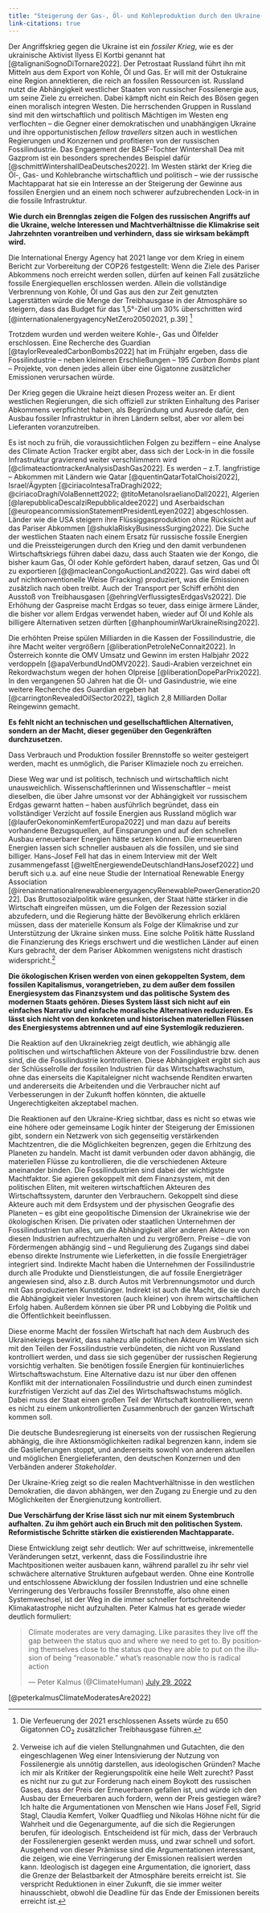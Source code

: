 ```yaml
---
title: "Steigerung der Gas-, Öl- und Kohleproduktion durch den Ukraine-Krieg"
link-citations: true
---
```


Der Angriffskrieg gegen die Ukraine ist ein *fossiler Krieg*, wie es der ukrainische Aktivist Ilyess El Kortbi genannt hat [@talignaniSognoDiTornare2022]. Der Petrostaat Russland führt ihn mit Mitteln aus dem Export von Kohle, Öl und Gas. Er will mit der Ostukraine eine Region annektieren, die reich an fossilen Ressourcen ist.  Russland nutzt die Abhängigkeit westlicher Staaten von russischer Fossilenergie aus, um seine Ziele zu erreichen. Dabei kämpft nicht ein Reich des Bösen gegen einen moralisch integren Westen. Die herrschenden Gruppen in Russland sind mit den wirtschaftlich und politisch Mächtigen im Westen eng verflochten – die Gegner einer demokratischen und unabhängigen Ukraine und ihre opportunistischen *fellow travellers* sitzen auch in westlichen Regierungen und Konzernen und profitieren von der russischen Fossilindustrie. Das Engagement der BASF-Tochter Wintershall Dea mit Gazprom ist ein besonders sprechendes Beispiel dafür [@schmittWintershallDeaDeutsches2022]. Im Westen stärkt der Krieg die Öl-, Gas- und Kohlebranche wirtschaftlich und politisch – wie der russische Machtapparat hat sie ein Interesse an der Steigerung der Gewinne aus fossilen Energien und an einem noch schwerer aufzubrechenden Lock-in in die fossile Infrastruktur. 

**Wie durch ein Brennglas zeigen die Folgen des russischen Angriffs auf die Ukraine, welche Interessen und Machtverhältnisse die Klimakrise seit Jahrzehnten vorantreiben und verhindern, dass sie wirksam bekämpft wird.**

Die International Energy Agency hat 2021 lange vor dem Krieg in einem Bericht zur Vorbereitung der COP26 festgestellt: Wenn die Ziele des Pariser Abkommens noch erreicht werden sollen, dürfen auf keinen Fall zusätzliche fossile Energiequellen erschlossen werden. Allein die vollständige Verbrennung von Kohle, Öl und Gas aus den zur Zeit genutzten Lagerstätten würde die Menge der Treibhausgase in der Atmosphäre so steigern, dass das Budget für das 1,5°-Ziel um 30% überschritten wird  [@internationalenergyagencyNetZero20502021, p.39] [^650GT]

Trotzdem wurden und werden weitere Kohle-, Gas und Ölfelder erschlossen. Eine Recherche des Guardian [@taylorRevealedCarbonBombs2022] hat im Frühjahr ergeben, dass die Fossilindustrie – neben kleineren Erschließungen – 195 *Carbon Bombs* plant – Projekte, von denen jedes allein über eine Gigatonne zusätzlicher Emissionen verursachen würde.

Der Krieg gegen die Ukraine heizt diesen Prozess weiter an. Er dient westlichen Regierungen, die sich offiziell zur strikten Einhaltung des Pariser Abkommens verpflichtet haben, als Begründung und Ausrede dafür, den Ausbau fossiler Infrastruktur in ihren Ländern selbst, aber vor allem bei Lieferanten voranzutreiben. 

Es ist noch zu früh, die voraussichtlichen Folgen zu beziffern – eine Analyse des Climate Action Tracker ergibt aber, dass sich der Lock-in in die fossile Infrastruktur gravierend weiter verschlimmern wird [@climateactiontrackerAnalysisDashGas2022]. Es werden – z.T. langfristige – Abkommen mit Ländern wie Qatar [@quentinQatarTotalChoisi2022], Israel/Ägypten [@ciriacoIntesaTraDraghi2022; @ciriacoDraghiVolaBennett2022; @titoMetanoIsraelianoDall2022], Algerien [@larepubblicaDescalziRepubblicaIdee2022] und Aserbaidschan [@europeancommissionStatementPresidentLeyen2022] abgeschlossen. Länder wie die USA steigern ihre Flüssiggasproduktion ohne Rücksicht auf das Pariser Abkommen [@shuklaRiskyBusinessSurging2022]. Die Suche der westlichen Staaten nach einem Ersatz für russische fossile Energien und die Preissteigerungen durch den Krieg und den damit verbundenen Wirtschaftskriegs führen dabei dazu, dass auch Staaten wie der Kongo, die bisher kaum Gas, Öl oder Kohle gefördert haben, darauf setzen, Gas und Öl zu exportieren [@@macleanCongoAuctionLand2022]. Gas wird dabei oft auf nichtkonventionelle Weise (Fracking) produziert, was die Emissionen zusätzlich nach oben treibt. Auch der Transport per Schiff erhöht den Ausstoß von Treibhausgasen [@ehringVerflussigtesErdgasVs2022]. Die Erhöhung der Gaspreise macht Erdgas so teuer, dass einige ärmere Länder, die bisher vor allem Erdgas verwendet haben, wieder auf Öl und Kohle als billigere Alternativen setzen dürften [@hanphouminWarUkraineRising2022]. 

Die erhöhten Preise spülen Milliarden in die Kassen der Fossilindustrie, die ihre Macht weiter vergrößern [@liberationPetroleNeConnait2022]. In Österreich konnte die OMV Umsatz und Gewinn im ersten Halbjahr 2022 verdoppeln [@apaVerbundUndOMV2022]. Saudi-Arabien verzeichnet ein Rekordwachstum wegen der hohen Olpreise [@liberationDopeParPrix2022]. In den vergangenen 50 Jahren hat die Öl- und Gasindustrie, wie eine weitere Recherche des Guardian ergeben hat [@carringtonRevealedOilSector2022], täglich 2,8 Milliarden Dollar Reingewinn gemacht. 

**Es fehlt nicht an technischen und gesellschaftlichen Alternativen, sondern an der Macht, dieser gegenüber den Gegenkräften durchzusetzen.**

Dass Verbrauch und Produktion fossiler Brennstoffe so weiter gesteigert werden, macht es unmöglich, die Pariser Klimaziele noch zu erreichen. 

Diese Weg war und ist politisch, technisch und wirtschaftlich nicht unausweichlich. Wissenschaftlerinnen und Wissenschaftler – meist dieselben, die über Jahre umsonst vor der Abhängigkeit vor russischem Erdgas gewarnt hatten – haben ausführlich begründet, dass ein vollständiger Verzicht auf fossile Energien aus Russland möglich war [@lauferOekonominKemfertEuropa2022] und man dazu auf bereits vorhandene Bezugsquellen, auf Einsparungen und auf den schnellen Ausbau erneuerbarer Energien hätte setzen können. Die erneuerbaren Energien lassen sich schneller ausbauen als die fossilen, und sie sind billiger. Hans-Josef Fell hat das in einem Interview mit der Welt zusammengefasst [@weltEnergiewendeDeutschlandHansJosef2022] und beruft sich u.a. auf eine neue Studie der Internatioal Renewable Energy Association [@irenainternationalrenewableenergyagencyRenewablePowerGeneration2022].  Das Bruttosozialpolitik wäre gesunken, der Staat hätte stärker in die Wirtschaft eingreifen müssen, um die Folgen der Rezession sozial abzufedern, und die Regierung hätte der Bevölkerung ehrlich erklären müssen, dass der materielle Konsum als Folge der Klimakrise und zur Unterstützung der Ukraine sinken muss. Eine solche Politik hätte Russland die Finanzierung des Kriegs erschwert und die westlichen Länder auf einen Kurs gebracht, der dem Pariser Abkommen wenigstens nicht drastisch widerspricht.[^2] 

**Die ökologischen Krisen werden von einen gekoppelten System, dem fossilen Kapitalismus, vorangetrieben, zu dem außer dem fossilen Energiesystem das Finanzsystem und das politische System des modernen Staats gehören. Dieses System lässt sich nicht auf ein einfaches Narrativ und einfache moralische Alternativen reduzieren. Es lässt sich nicht von den konkreten und historischen materiellen Flüssen des Energiesystems abtrennen und auf eine Systemlogik reduzieren.**

Die Reaktion auf den Ukrainekrieg zeigt deutlich, wie abhängig alle politischen und wirtschaftlichen Akteure von der Fossilindustrie bzw. denen sind, die die Fossilindustrie kontrollieren. Diese Abhängigkeit ergibt sich aus der Schlüsselrolle der fossilen Industrien für das Wirtschaftswachstum, ohne das einerseits die Kapitaleigner nicht wachsende Renditen erwarten und andererseits die Arbeitenden und die Verbraucher nicht auf Verbesserungen in der Zukunft hoffen könnten, die aktuelle Ungerechtigkeiten akzeptabel machen. 

Die Reaktionen auf den Ukraine-Krieg sichtbar, dass es nicht so etwas wie eine höhere oder gemeinsame Logik hinter der Steigerung der Emissionen gibt, sondern ein Netzwerk von sich gegenseitig verstärkenden Machtzentren, die die Möglichkeiten begrenzen, gegen die Erhitzung des Planeten zu handeln. Macht ist damit verbunden oder davon abhängig, die materiellen Flüsse zu kontrollieren, die die verschiedenen Akteure aneinander binden. Die Fossilindustrien sind dabei der wichtigste Machtfaktor. Sie agieren gekoppelt mit dem Finanzsystem, mit den politischen Eliten, mit weiteren wirtschaftlichen Akteuren des Wirtschaftssystem, darunter den Verbrauchern. Gekoppelt sind diese Akteure auch mit dem Erdsystem und der physischen Geografie des Planeten – es gibt eine geopolitische Dimension der Ukrainekrise wie der ökologischen Krisen. Die privaten oder staatlichen Unternehmen der Fossilindustrien tun alles, um die Abhängigkeit aller anderen Akteure von diesen Industrien aufrechtzuerhalten und zu vergrößern. Preise – die von Fördermengen abhängig sind – und Regulierung des Zugangs sind dabei ebenso direkte Instrumente wie Lieferketten, in die fossile Energieträger integriert sind. Indirekte Macht haben die Unternehmen der Fossilindustrie durch alle Produkte und Dienstleistungen, die auf fossile Energieträger angewiesen sind, also z.B. durch Autos mit Verbrennungsmotor und durch mit Gas produzierten Kunstdünger. Indirekt ist auch die Macht, die sie durch die Abhängigkeit vieler Investoren (auch kleiner) von ihrem wirtschaftlichen Erfolg haben. Außerdem können sie über PR und Lobbying die Politik und die Öffentlichkeit beeinflussen. 

Diese enorme Macht der fossilen Wirtschaft hat nach dem Ausbruch des Ukrainekriegs bewirkt, dass nahezu alle politischen Akteure im Westen sich mit den Teilen der Fossilindustrie verbündeten, die nicht von Russland kontrolliert werden, und dass sie sich gegenüber der russischen Regierung vorsichtig verhalten. Sie benötigen fossile Energien für kontinuierliches Wirtschaftswachstum. Eine Alternative dazu ist nur über den offenen Konflikt mit der internationalen Fossilindustrie und durch einen zumindest kurzfristigen Verzicht auf das Ziel des Wirtschaftswachstums möglich. Dabei muss der Staat einen großen Teil der Wirtschaft kontrollieren, wenn es nicht zu einem unkontrollierten Zusammenbruch der ganzen Wirtschaft kommen soll.

Die deutsche Bundesregierung ist einerseits von der russischen Regierung abhängig, die ihre Aktionsmöglichkeiten radikal begrenzen kann, indem sie die Gaslieferungen stoppt, und andererseits sowohl von anderen aktuellen und möglichen Energielieferanten, den deutschen Konzernen und den Verbänden anderer *Stakeholder*. 

Der Ukraine-Krieg zeigt so die realen Machtverhältnisse in den westlichen Demokratien, die davon abhängen, wer den Zugang zu Energie und zu den Möglichkeiten der Energienutzung kontrolliert. 

**Due Verschärfung der Krise lässt sich nur mit einem Systembruch aufhalten. Zu ihm gehört auch ein Bruch mit den politischen System. Reformistische Schritte stärken die existierenden Machtapparate.**

Diese Entwicklung zeigt sehr deutlich: Wer auf schrittweise, inkrementelle Veränderungen setzt, verkennt, dass die Fossilindustrie ihre Machtpositionen weiter ausbauen kann, während parallel zu ihr sehr viel schwächere alternative Strukturen aufgebaut werden. Ohne eine Kontrolle und entschlossene Abwicklung der fossilen Industrien und eine schnelle Verringerung des Verbrauchs fossiler Brennstoffe, also ohne einen Systemwechsel, ist der Weg in die immer schneller fortschreitende Klimakatastrophe nicht aufzuhalten. Peter Kalmus hat es gerade wieder deutlich formuliert:

<blockquote class="twitter-tweet"><p lang="en" dir="ltr">Climate moderates are very damaging. Like parasites they live off the gap between the status quo and where we need to get to. By positioning themselves close to the status quo they are able to put on the illusion of being “reasonable.” what’s reasonable now tho is radical action</p>&mdash; Peter Kalmus (@ClimateHuman) <a href="https://twitter.com/ClimateHuman/status/1553082926790615041?ref_src=twsrc%5Etfw">July 29, 2022</a></blockquote> <script async src="https://platform.twitter.com/widgets.js" charset="utf-8"></script> [@peterkalmusClimateModeratesAre2022]

[^650GT]: Die Verfeuerung der 2021 erschlossenen Assets würde zu 650 Gigatonnen CO<sub>2</sub> zusätzlicher Treibhausgase führen. 

[^2]: Verweise ich auf die vielen Stellungnahmen und Gutachten, die den eingeschlagenen Weg einer Intensivierung der Nutzung von Fossilenergie als unnötig darstellen, aus ideologischen Gründen? Mache ich mir als Kritiker der Regierungspolitik eine heile Welt zurecht? Passt es nicht nur zu gut zur Forderung nach einem Boykott des russischen Gases, dass der Preis der Erneuerbaren gefallen ist, und würde ich den Ausbau der Erneuerbaren auch fordern, wenn der Preis gestiegen wäre? Ich halte die Argumentationen von Menschen wie Hans Josef Fell, Sigrid Stagl, Claudia Kemfert, Volker Quadflieg und Nikolas Höhne nicht für die Wahrheit und die Gegenargumente, auf die sich die Regierungen berufen, für ideologisch. Entscheidend ist für mich, dass der Verbrauch der Fossilenergien gesenkt werden muss, und zwar schnell und sofort. Ausgehend von dieser Prämisse sind die Argumentationen interessant, die zeigen, wie eine Verringerung der Emissionen realisiert werden kann. Ideologisch ist dagegen eine Argumentation, die ignoriert, dass die Grenze der Belastbarkeit der Atmosphäre bereits erreicht ist. Sie verspricht Reduktionen in einer Zukunft, die sie immer weiter hinausschiebt, obwohl die Deadline für das Ende der Emissionen bereits erreicht ist.  